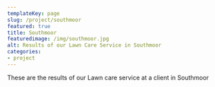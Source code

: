 ```yaml
---
templateKey: page
slug: /project/southmoor
featured: true
title: Southmoor
featuredimage: /img/southmoor.jpg
alt: Results of our Lawn Care Service in Southmoor
categories:
- project
---
```

These are the results of our Lawn care service at a client in Southmoor


